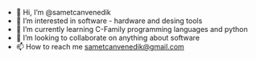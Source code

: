 - 👋 Hi, I’m @sametcanvenedik
- 👀 I’m interested in software - hardware and desing tools
- 🌱 I’m currently learning C-Family programming languages and python
- 💞️ I’m looking to collaborate on anything about software
- 📫 How to reach me sametcanvenedik@gmail.com
